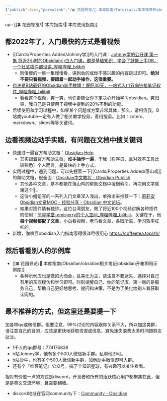 ```yaml
---
{"publish":true,"permalink":"/🍀 花园导览/🧰 本库指南/Tutorials/本库推荐的obsidian入门路线及资源.md","title":"本库推荐的obsidian入门路线及资源","created":"2022-07-14","modified":"2023-03-14","published":"2025-07-07T17:10:23.996+08:00","cssclasses":""}
---
```


up:: [[🍀 花园导览/🧰 本库指南/🧰 本库使用指南]]

## 都2022年了，入门最快的方式是看视频

- [[Cards/Properties Added/Johnny学]]的入门课：[Johnny学的公开课 第一集 将近3小时的Obsidian小白入门课，都是基础知识，学会了就能上手OB，一个社区插件都没讲_哔哩哔哩_bilibili](https://www.bilibili.com/video/BV1i3411k7TQ?spm_id_from=333.337.search-card.all.click&vd_source=c16ee9cfb2023d2af8428dbfe604b72f)
	- 别傻傻的一集一集慢慢看，讲到会的或你不感兴趣的内容跳过即可。**绝对不要只看视频，要跟着一起动手操作，这很重要。**
- [也许是B站最好的Obsidian新手教程！爆肝30天，一站式入门双向链接笔记软件_哔哩哔哩_bilibili](https://www.bilibili.com/video/BV18a411r7mt?spm_id_from=333.337.search-card.all.click)
	- 看看这个视频，爽一爽，也许更能让你下定决心开始学习obsidian。爽归爽，我自己是只使用了视频中提到的20%不到的功能。
- 后续使用和学习过程中，如果某个问题或方案非常具体，那么，请相信我，B站或youtube一定有人做了相关教学视频，善用搜索。比如：zotero、markdown、slides等等关键词。

## 边看视频边动手实践，有问题在文档中搜关键词

- 快速过一遍官方帮助文档：[Obsidian Help](https://help.obsidian.md/)
	- 其实跟着官方帮助文档，**动手操作一遍**，于我（程序员、且对效率工具比较熟悉）个人而言，是最快的上手方式。
- 实践过程中，遇到问题，可以先搜索一下[[Cards/Properties Added/落山鸡]]的帮助文档，很全面：[Obsidian中文教程 - Obsidian Publish](https://publish.obsidian.md/chinesehelp)
	- 其他各种文章，基本都能在落山鸡的帮助文档中搜到索引。再次用文字感谢这个🐔。
	- 这位小姐姐写的一系列入门文章深入浅出，单拎出来推荐一下：[莉莉安Obsidian文章MOC - 经验分享 - Obsidian 中文论坛](https://forum-zh.obsidian.md/t/topic/324)。
	- 如果对插件情有独钟，这位台湾朋友，做了将近100个视频讲解各种插件的使用：[简睿学堂-emisjerry的个人空间_哔哩哔哩_bilibili](https://space.bilibili.com/1119961064)。关键在于，他**每个视频都配了文章**，小白看视频，老鸟看文章，各取所需，学习效率杠杠的。
- 新增，咖啡豆obsidian入门指南写得很详尽很用心 https://coffeetea.top/zh/

## 然后看看别人的示例库

- [[🍀 花园导览/🧰 本库指南/Obsidian/obsidian相关笔记/obsidian开箱即用示例库]]
	- 各种示例库也是做的大而全，且美化为主，请注意不要迷失，选择对自己有用的东西模仿和学习即可。时刻提醒自己，你的笔记库，第一目的是服务自己，帮助自己更好地思考、提问和决策，不是为了美化给别人看获取认同的。

## 最不推荐的方式，但这里还是要提一下

加各种qq或微信群。但要注意，99%讨论的内容跟你关系不大，所以加这类群，请注意自己的目的，应该是更快地获取资源或信息，避免迷失浪费太多时间跟群友扯淡。

- 1千人的qq群号：774176839
- b站Johnny学，他有多个500人微信新手群。私聊他即可。
- b站沙牛，也有多个500人微信新手群，加他助手微信即可入群。
- 还有个『维客笔记』公众号，搞了个知识星球，有兴趣可以关注看看。

相对有价值一点的方式是discord，开发者和所有的活跃核心用户都聚集在此，但是是英文交流环境，且需要翻墙。

- discord地址在官网community下：[Community - Obsidian](https://obsidian.md/community)